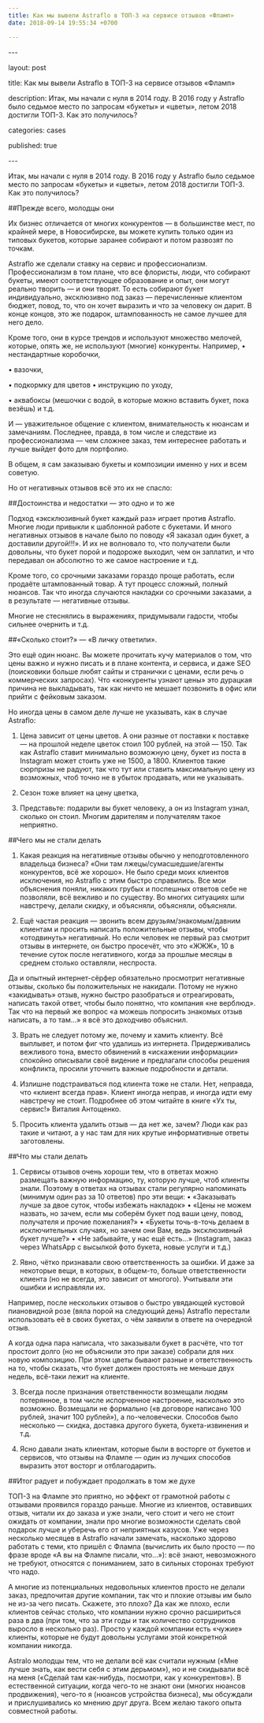 ```yaml
---
title: Как мы вывели Astraflo в ТОП-3 на сервисе отзывов «Фламп»
date: 2018-09-14 19:55:34 +0700

---
```

\---

layout: post

title: Как мы вывели Astraflo в ТОП-3 на сервисе отзывов «Фламп»

description: Итак, мы начали с нуля в 2014 году. В 2016 году у Astraflo было седьмое место по запросам «букеты» и «цветы», летом 2018 достигли ТОП-3. Как это получилось?

categories: cases

published: true

\---

Итак, мы начали с нуля в 2014 году. В 2016 году у Astraflo было седьмое место по запросам «букеты» и «цветы», летом 2018 достигли ТОП-3. Как это получилось?

\##Прежде всего, молодцы они 

Их бизнес отличается от многих конкурентов — в большинстве мест, по крайней мере, в Новосибирске, вы можете купить только один из типовых букетов, которые заранее собирают и потом развозят по точкам.

Astraflo же сделали ставку на сервис и профессионализм. Профессионализм в том плане, что все флористы, люди, что собирают букеты, имеют соответствующее образование и опыт, они могут реально творить — и они творят. То есть собирают букет индивидуально, эксклюзивно под заказ — перечисленные клиентом бюджет, повод, то, что он хочет выразить и что за человеку он дарит. В конце концов, это же подарок, штампованность не самое лучшее для него дело.

Кроме того, они в курсе трендов и используют множество мелочей, которые, опять же, не используют (многие) конкуренты. Например, • нестандартные коробочки,

• вазочки,

• подкормку для цветов • инструкцию по уходу,

• аквабоксы (мешочки с водой, в которые можно вставить букет, пока везёшь) и т.д.

И — уважительное общение с клиентом, внимательность к нюансам и замечаниям. Последнее, правда, в том числе и следствие из профессионализма — чем сложнее заказ, тем интереснее работать и лучше выйдет фото для портфолио.

В общем, я сам заказываю букеты и композиции именно у них и всем советую.

Но от негативных отзывов всё это их не спасло:

\##Достоинства и недостатки — это одно и то же

Подход «эксклюзивный букет каждый раз» играет против Astraflo. Многие люди привыкли к шаблонной работе с букетами. И много негативных отзывов в начале было по поводу «Я заказал один букет, а доставили другой!!!». И их не волновало то, что получатели были довольны, что букет порой и подороже выходил, чем он заплатил, и что передавал он абсолютно то же самое настроение и т.д.

Кроме того, со срочными заказами гораздо проще работать, если продаёте штампованный товар. А тут процесс сложный, полный нюансов. Так что иногда случаются накладки со срочными заказами, а в результате — негативные отзывы.

Многие не стеснялись в выражениях, придумывали гадости, чтобы сильнее очернить и т.д.

\##«Сколько стоит?» — «В личку ответили».

Это ещё один нюанс. Вы можете прочитать кучу материалов о том, что цены важно и нужно писать и в плане контента, и сервиса, и даже SEO (поисковики больше любят сайты и странички с ценами, если речь о коммерческих запросах). Что «конкуренты узнают цены» это дурацкая причина не выкладывать, так как ничто не мешает позвонить в офис или прийти с фейковым заказом.

Но иногда цены в самом деле лучше не указывать, как в случае Astraflo:

1) Цена зависит от цены цветов. А они разные от поставки к поставке — на прошлой неделе цветок стоил 100 рублей, на этой — 150. Так как Astraflo ставит минимально возможную цену, букет из поста в Instagram может стоить уже не 1500, а 1800. Клиентов такие сюрпризы не радуют, так что тут или ставить максимальную цену из возможных, чтоб точно не в убыток продавать, или не указывать.

2) Сезон тоже влияет на цену цветка,

3) Представьте: подарили вы букет человеку, а он из Instagram узнал, сколько он стоил. Многим дарителям и получателям такое неприятно.

\##Чего мы не стали делать

1) Какая реакция на негативные отзывы обычно у неподготовленного владельца бизнеса? «Они там лжецы/сумасшедшие/агенты конкурентов, всё же хорошо». Не было среди моих клиентов исключения, но Astraflo с этим быстро справились. Все мои объяснения поняли, никаких грубых и поспешных ответов себе не позволяли, всё вежливо и по существу. Во многих ситуациях шли навстречу, делали скидку, и объясняли, объясняли, объясняли.

2) Ещё частая реакция — звонить всем друзьям/знакомым/давним клиентам и просить написать положительные отзывы, чтобы «отодвинуть» негативный. Но если человек не первый раз смотрит отзывы в интернете, он быстро просечёт, что это «ЖЖЖ», 10 в течение суток после негативного, когда за прошлые месяцы в среднем столько оставляли, неспроста.

Да и опытный интернет-сёрфер обязательно просмотрит негативные отзывы, сколько бы положительных не накидали. Потому не нужно «закидывать» отзыв, нужно быстро разобраться и отреагировать, написать такой ответ, чтобы было понятно, что компания «не верблюд». Так что на первый же вопрос «а можешь попросить знакомых отзыв написать, а то там…» я всё это доходчиво объяснил.

3) Врать не следует потому же, почему и хамить клиенту. Всё выплывет, и потом фиг что удалишь из интернета. Придерживались вежливого тона, вместо обвинений в «искажении информации» спокойно описывали своё видение и предлагали способы решения конфликта, просили уточнить важные подробности и детали.

4) Излишне подстраиваться под клиента тоже не стали. Нет, неправда, что «клиент всегда прав». Клиент иногда неправ, и иногда идти ему навстречу не стоит. Подробнее об этом читайте в книге «Ух ты, сервис!» Виталия Антощенко.

5) Просить клиента удалить отзыв — да нет же, зачем? Люди как раз такие и читают, а у нас там для них крутые информативные ответы заготовлены.

\##Что мы стали делать

1) Сервисы отзывов очень хороши тем, что в ответах можно размещать важную информацию, ту, которую лучше, чтоб клиенты знали. Поэтому в ответах на отзывах стали регулярно напоминать (минимум один раз за 10 ответов) про эти вещи: • «Заказывать лучше за двое суток, чтобы избежать накладок» • «Цены не можем назвать, но зачем, если мы соберём букет под ваши цену, повод, получателя и прочие пожелания?» • «Букеты точь-в-точь делаем в исключительных случаях, но зачем они Вам, ведь эксклюзивный букет лучше?» • «Не забывайте, у нас ещё есть…» (Instagram, заказ через WhatsApp с высылкой фото букета, новые услуги и т.д.)

2) Явно, чётко признавали свою ответственность за ошибки. И даже за некоторые вещи, в которых, в общем-то, больше ответственности клиента (но не всегда, это зависит от многого). Учитывали эти ошибки и исправляли их.

Например, после нескольких отзывов о быстро увядающей кустовой пиановидной розе (вяла порой на следующий день) Astraflo перестали использовать её в своих букетах, о чём заявили в ответе на очередной отзыв.

А когда одна пара написала, что заказывали букет в расчёте, что тот простоит долго (но не объяснили это при заказе) собрали для них новую композицию. При этом цветы бывают разные и ответственность на то, чтобы сказать, что букет должен простоять не меньше двух недель, всё-таки лежит на клиенте.

3) Всегда после признания ответственности возмещали людям потерянное, в том числе испорченное настроение, насколько это возможно. Возмещали не формально («в договоре написано 100 рублей, значит 100 рублей»), а по-человечески. Способов было несколько — скидка, доставка другого букета, букета-извинения и т.д.

4) Ясно давали знать клиентам, которые были в восторге от букетов и сервисов, что отзывы на Флампе — один из лучших способов выразить этот восторг и отблагодарить.

\##Итог радует и побуждает продолжать в том же духе

ТОП-3 на Флампе это приятно, но эффект от грамотной работы с отзывами проявился гораздо раньше. Многие из клиентов, оставивших отзыв, читали их до заказа и уже знали, чего стоит и чего не стоит ожидать от компании, знали про многие возможности сделать свой подарок лучше и уберечь его от неприятных казусов. Уже через несколько месяцев в Astraflo начали замечать, насколько здорово работать с теми, кто пришёл с Флампа (вычислить их было просто — по фразе вроде «А вы на Флампе писали, что…»): всё знают, невозможного не требуют, относятся с пониманием, зато в сильных сторонах требуют что надо.

А многие из потенциальных недовольных клиентов просто не делали заказ, предпочитая другие компании, так что и плохие отзывы им было не из-за чего писать. Скажете, это плохо? Да как же плохо, если клиентов сейчас столько, что компании нужно срочно расшириться раза в два (при том, что за эти годы и так количество сотрудников выросло в несколько раз). Просто у каждой компании есть «чужие» клиенты, которые не будут довольны услугами этой конкретной компании никогда.

Astralo молодцы тем, что не делали всё как считали нужным («Мне лучше знать, как вести себя с этим дерьмом»), но и не скидывали всё на меня («Сделай там как-нибудь, посмотри, как у конкурентов»). В естественной ситуации, когда чего-то не знают они (многих нюансов продвижения), чего-то я (нюансов устройства бизнеса), мы обсуждали и прислушивались ко мнению друг друга. Всем желаю такого опыта совместной работы.